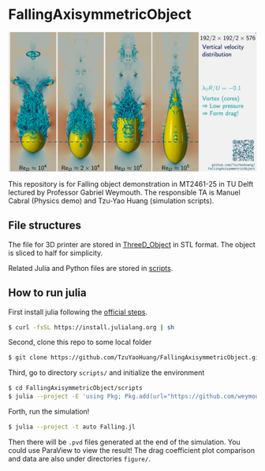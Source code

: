 # FallingAxisymmetricObject

[![Falling objects](figure/FallingObjectSimulation.png)](https://youtu.be/4_bd3tomnOg)

This repository is for Falling object demonstration in MT2461-25 in TU Delft lectured by Professor Gabriel Weymouth.
The responsible TA is Manuel Cabral (Physics demo) and Tzu-Yao Huang (simulation scripts).

## File structures

The file for 3D printer are stored in [ThreeD_Object](ThreeD_Object/) in STL format.
The object is sliced to half for simplicity.

Related Julia and Python files are stored in [scripts](scripts/).

## How to run julia

First install julia following the [official steps](https://julialang.org/install/).
```bash
$ curl -fsSL https://install.julialang.org | sh
```

Second, clone this repo to some local folder
```bash
$ git clone https://github.com/TzuYaoHuang/FallingAxisymmetricObject.git
```

Third, go to directory `scripts/` and initialize the environment
```bash
$ cd FallingAxisymmetricObject/scripts
$ julia --project -E 'using Pkg; Pkg.add(url="https://github.com/weymouth/BiotSavartBCs.jl.git", rev=true); Pkg.instantiate()'
```

Forth, run the simulation!
```bash
$ julia --project -t auto Falling.jl
```

Then there will be `.pvd` files generated at the end of the simulation. You could use ParaView to view the result!
The drag coefficient plot comparison and data are also under directories `figure/`.
